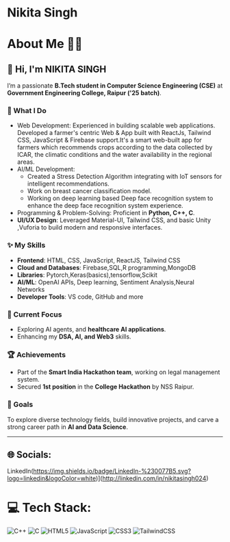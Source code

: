 # Nikita Singh
 
# About Me 👨‍💻

## 👋 Hi, I'm NIKITA SINGH
I’m a passionate **B.Tech student in Computer Science Engineering (CSE)** at **Government Engineering College, Raipur ('25 batch)**.
### 🚀 What I Do  
- Web Development: Experienced in building scalable web applications.  
 Developed  a farmer's centric Web & App built with ReactJs, Tailwind CSS, JavaScript & Firebase support.It's a smart web-built app for farmers which recommends crops according to the data
collected by ICAR, the climatic conditions and the water availability in the regional areas.  
- AI/ML Development:  
  - Created a Stress Detection Algorithm integrating  with IoT sensors for intelligent recommendations.  
  - Work on breast cancer classification model.  
  - Working on deep learning based Deep face recognition system to enhance the deep face recognition system experience.  
- Programming & Problem-Solving: Proficient in **Python, C++, C**.  
- **UI/UX Design**: Leveraged Material-UI, Tailwind CSS, and basic Unity ,Vuforia to build modern and responsive interfaces.  

### ✨ My Skills  
- **Frontend**: HTML, CSS, JavaScript, ReactJS, Tailwind CSS  
- **Cloud and Databases**: Firebase,SQL,R programming,MongoDB
- **Libraries**:  Pytorch,Keras(basics),tensorflow,Scikit
- **AI/ML**: OpenAI APIs, Deep learning, Sentiment Analysis,Neural Networks 
- **Developer Tools**: VS code, GitHub and more  

### 🎯 Current Focus  
- Exploring AI agents, and **healthcare AI applications**.  
- Enhancing my **DSA, AI, and Web3** skills.  
  

### 🏆 Achievements  
- Part of the **Smart India Hackathon team**, working on legal  management system.  
 - Secured **1st position** in the **College Hackathon** by NSS Raipur.  

 

### 📌 Goals  
To explore diverse technology fields, build innovative projects, and carve a strong career path in **AI and Data Science**.  

---

## 🌐 Socials:
 LinkedIn(https://img.shields.io/badge/LinkedIn-%230077B5.svg?logo=linkedin&logoColor=white)](http://linkedin.com/in/nikitasingh024) 

# 💻 Tech Stack:
![C++](https://img.shields.io/badge/c++-%2300599C.svg?style=for-the-badge&logo=c%2B%2B&logoColor=white) 
![C](https://img.shields.io/badge/c-%2300599C.svg?style=for-the-badge&logo=c&logoColor=white) 
![HTML5](https://img.shields.io/badge/html5-%23E34F26.svg?style=for-the-badge&logo=html5&logoColor=white) 
![JavaScript](https://img.shields.io/badge/javascript-%23323330.svg?style=for-the-badge&logo=javascript&logoColor=%23F7DF1E) 
![CSS3](https://img.shields.io/badge/css3-%231572B6.svg?style=for-the-badge&logo=css3&logoColor=white) 
![TailwindCSS](https://img.shields.io/badge/tailwindcss-%2338B2AC.svg?style=for-the-badge&logo=tailwind-css&logoColor=white) 






<!-- Proudly created with GPRM ( https://gprm.itsvg.in ) -->
